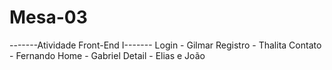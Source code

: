 # Mesa-03
-------Atividade Front-End I-------
Login - Gilmar
Registro - Thalita
Contato - Fernando
Home - Gabriel
Detail - Elias e João
